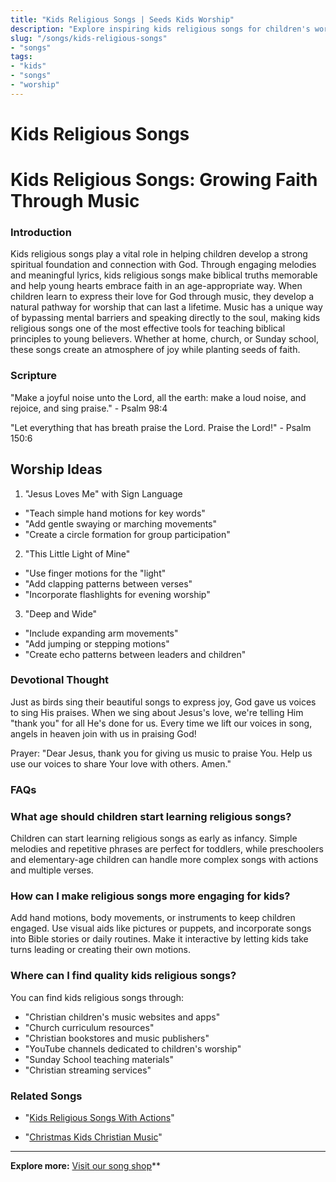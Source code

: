 ```yaml
---
title: "Kids Religious Songs | Seeds Kids Worship"
description: "Explore inspiring kids religious songs for children's worship and faith development. Biblical music resources for families and ministry."
slug: "/songs/kids-religious-songs"
- "songs"
tags:
- "kids"
- "songs"
- "worship"
---
```


# Kids Religious Songs

# Kids Religious Songs: Growing Faith Through Music

### Introduction
Kids religious songs play a vital role in helping children develop a strong spiritual foundation and connection with God. Through engaging melodies and meaningful lyrics, kids religious songs make biblical truths memorable and help young hearts embrace faith in an age-appropriate way. When children learn to express their love for God through music, they develop a natural pathway for worship that can last a lifetime. Music has a unique way of bypassing mental barriers and speaking directly to the soul, making kids religious songs one of the most effective tools for teaching biblical principles to young believers. Whether at home, church, or Sunday school, these songs create an atmosphere of joy while planting seeds of faith.

### Scripture
"Make a joyful noise unto the Lord, all the earth: make a loud noise, and rejoice, and sing praise." - Psalm 98:4

"Let everything that has breath praise the Lord. Praise the Lord!" - Psalm 150:6

## Worship Ideas
1. "Jesus Loves Me" with Sign Language
- "Teach simple hand motions for key words"
- "Add gentle swaying or marching movements"
- "Create a circle formation for group participation"

2. "This Little Light of Mine"
- "Use finger motions for the "light"
- "Add clapping patterns between verses"
- "Incorporate flashlights for evening worship"

3. "Deep and Wide"
- "Include expanding arm movements"
- "Add jumping or stepping motions"
- "Create echo patterns between leaders and children"

### Devotional Thought
Just as birds sing their beautiful songs to express joy, God gave us voices to sing His praises. When we sing about Jesus's love, we're telling Him "thank you" for all He's done for us. Every time we lift our voices in song, angels in heaven join with us in praising God!

Prayer: "Dear Jesus, thank you for giving us music to praise You. Help us use our voices to share Your love with others. Amen."

### FAQs

### What age should children start learning religious songs?
Children can start learning religious songs as early as infancy. Simple melodies and repetitive phrases are perfect for toddlers, while preschoolers and elementary-age children can handle more complex songs with actions and multiple verses.

### How can I make religious songs more engaging for kids?
Add hand motions, body movements, or instruments to keep children engaged. Use visual aids like pictures or puppets, and incorporate songs into Bible stories or daily routines. Make it interactive by letting kids take turns leading or creating their own motions.

### Where can I find quality kids religious songs?
You can find kids religious songs through:
- "Christian children's music websites and apps"
- "Church curriculum resources"
- "Christian bookstores and music publishers"
- "YouTube channels dedicated to children's worship"
- "Sunday School teaching materials"
- "Christian streaming services"

### Related Songs

- "[Kids Religious Songs With Actions](/songs/kids-religious-songs-with-actions/)"

- "[Christmas Kids Christian Music](/activities/christmas-kids-christian-music/)"

---

**Explore more:** [Visit our song shop](https://seedskidsworship.com/shop)**

<!-- Schema Markup -->
<script type="application/ld+json">
{
  "@context": "https://schema.org",
  "@type": "MusicRecording",
  "name": "Kids Religious Songs",
  "byArtist": {
    "@type": "MusicGroup",
    "name": "Seeds Kids Worship"
  },
  "isFamilyFriendly": true,
  "url": "https://seedskidsworship.com/songs/kids-religious-songs/"
}
</script>
